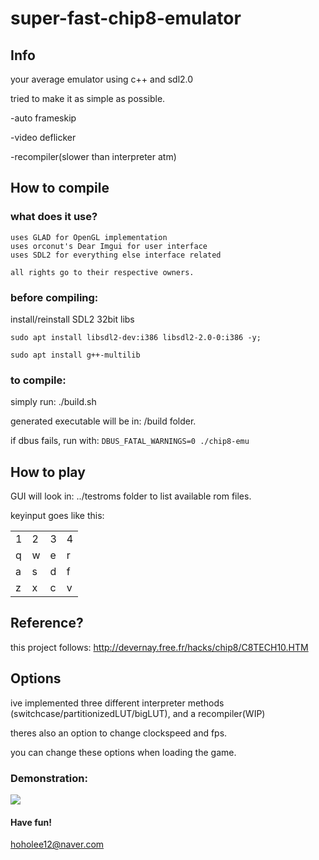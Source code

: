 # super-fast-chip8-emulator

## Info

your average emulator using c++ and sdl2.0

tried to make it as simple as possible.

-auto frameskip

-video deflicker

-recompiler(slower than interpreter atm)

## How to compile

### what does it use?

```
uses GLAD for OpenGL implementation
uses orconut's Dear Imgui for user interface
uses SDL2 for everything else interface related

all rights go to their respective owners.
```
### before compiling:

install/reinstall SDL2 32bit libs

```
sudo apt install libsdl2-dev:i386 libsdl2-2.0-0:i386 -y;

sudo apt install g++-multilib
```

### to compile:

simply run: ./build.sh

generated executable will be in: /build folder.

if dbus fails, run with: 
```DBUS_FATAL_WARNINGS=0 ./chip8-emu```

## How to play

GUI will look in: ../testroms folder to list available rom files.

keyinput goes like this:

|||||
|---|---|---|---|
|1|2|3|4|
|q|w|e|r|
|a|s|d|f|
|z|x|c|v|

## Reference?

this project follows:
http://devernay.free.fr/hacks/chip8/C8TECH10.HTM

## Options

ive implemented three different interpreter methods (switchcase/partitionizedLUT/bigLUT), and a recompiler(WIP)

theres also an option to change clockspeed and fps.

you can change these options when loading the game.

### Demonstration:

[![](http://img.youtube.com/vi/FHiyOLqcQbg/0.jpg)](https://youtu.be/FHiyOLqcQbg)

#### Have fun!

hoholee12@naver.com
